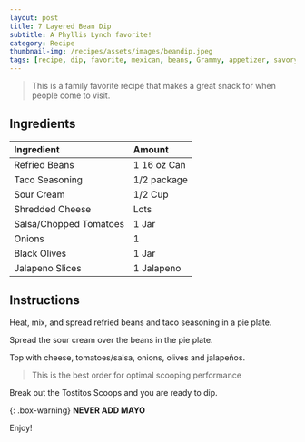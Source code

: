```yaml
---
layout: post
title: 7 Layered Bean Dip
subtitle: A Phyllis Lynch favorite!
category: Recipe
thumbnail-img: /recipes/assets/images/beandip.jpeg
tags: [recipe, dip, favorite, mexican, beans, Grammy, appetizer, savory]
---
```



> This is a family favorite recipe that makes a great snack for when people come to visit.

## Ingredients

| Ingredient | Amount|
| :------ |:--- |
| Refried Beans | 1 16 oz Can |
| Taco Seasoning | 1/2 package | 
| Sour Cream | 1/2 Cup|
| Shredded Cheese | Lots |
| Salsa/Chopped Tomatoes| 1 Jar|
| Onions | 1 | 
| Black Olives | 1 Jar |
| Jalapeno Slices | 1 Jalapeno|

## Instructions

Heat, mix, and spread refried beans and taco seasoning in a pie plate.

Spread the sour cream over the beans in the pie plate.

Top with cheese, tomatoes/salsa, onions, olives and jalapeños.

> This is the best order for optimal scooping performance

Break out the Tostitos Scoops and you are ready to dip.

{: .box-warning}
**NEVER ADD MAYO**

Enjoy!